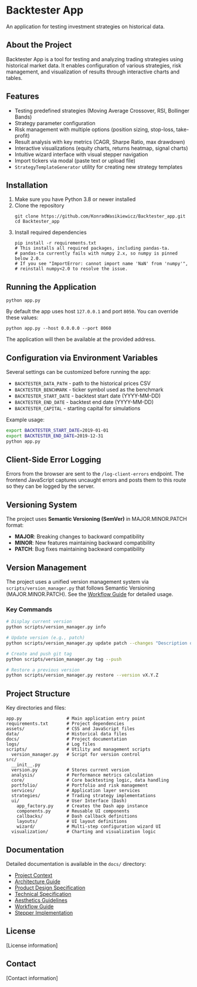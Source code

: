 # Backtester App

An application for testing investment strategies on historical data.

## About the Project

Backtester App is a tool for testing and analyzing trading strategies using historical market data. It enables configuration of various strategies, risk management, and visualization of results through interactive charts and tables.

## Features

- Testing predefined strategies (Moving Average Crossover, RSI, Bollinger Bands)
- Strategy parameter configuration
- Risk management with multiple options (position sizing, stop-loss, take-profit)
- Result analysis with key metrics (CAGR, Sharpe Ratio, max drawdown)
- Interactive visualizations (equity charts, returns heatmap, signal charts)
- Intuitive wizard interface with visual stepper navigation
- Import tickers via modal (paste text or upload file)
- `StrategyTemplateGenerator` utility for creating new strategy templates


## Installation

1. Make sure you have Python 3.8 or newer installed
2. Clone the repository
   ```
   git clone https://github.com/KonradWasikiewicz/Backtester_app.git
   cd Backtester_app
   ```
3. Install required dependencies
   ```
   pip install -r requirements.txt
   # This installs all required packages, including pandas-ta.
   # pandas-ta currently fails with numpy 2.x, so numpy is pinned below 2.0.
   # If you see "ImportError: cannot import name 'NaN' from 'numpy'",
   # reinstall numpy<2.0 to resolve the issue.
   ```

## Running the Application

```
python app.py
```

By default the app uses host `127.0.0.1` and port `8050`. You can override these
values:

```
python app.py --host 0.0.0.0 --port 8060
```
The application will then be available at the provided address.

## Configuration via Environment Variables
Several settings can be customized before running the app:

- `BACKTESTER_DATA_PATH` - path to the historical prices CSV
- `BACKTESTER_BENCHMARK` - ticker symbol used as the benchmark
- `BACKTESTER_START_DATE` - backtest start date (YYYY-MM-DD)
- `BACKTESTER_END_DATE` - backtest end date (YYYY-MM-DD)
- `BACKTESTER_CAPITAL` - starting capital for simulations

Example usage:
```bash
export BACKTESTER_START_DATE=2019-01-01
export BACKTESTER_END_DATE=2019-12-31
python app.py
```

## Client-Side Error Logging

Errors from the browser are sent to the `/log-client-errors` endpoint. The
frontend JavaScript captures uncaught errors and posts them to this route so
they can be logged by the server.

## Versioning System

The project uses **Semantic Versioning (SemVer)** in MAJOR.MINOR.PATCH format:
- **MAJOR**: Breaking changes to backward compatibility
- **MINOR**: New features maintaining backward compatibility
- **PATCH**: Bug fixes maintaining backward compatibility

## Version Management

The project uses a unified version management system via `scripts/version_manager.py` that follows Semantic Versioning (MAJOR.MINOR.PATCH). See the [Workflow Guide](docs/workflow_guide.md) for detailed usage.

### Key Commands

```bash
# Display current version
python scripts/version_manager.py info

# Update version (e.g., patch)
python scripts/version_manager.py update patch --changes "Description of changes"

# Create and push git tag
python scripts/version_manager.py tag --push

# Restore a previous version
python scripts/version_manager.py restore --version vX.Y.Z
```

## Project Structure

Key directories and files:

```
app.py                 # Main application entry point
requirements.txt       # Project dependencies
assets/                # CSS and JavaScript files
data/                  # Historical data files
docs/                  # Project documentation
logs/                  # Log files
scripts/               # Utility and management scripts
  version_manager.py   # Script for version control
src/
  __init__.py
  version.py           # Stores current version
  analysis/            # Performance metrics calculation
  core/                # Core backtesting logic, data handling
  portfolio/           # Portfolio and risk management
  services/            # Application layer services
  strategies/          # Trading strategy implementations
  ui/                  # User Interface (Dash)
    app_factory.py     # Creates the Dash app instance
    components.py      # Reusable UI components
    callbacks/         # Dash callback definitions
    layouts/           # UI layout definitions
    wizard/            # Multi-step configuration wizard UI
  visualization/       # Charting and visualization logic
```

## Documentation

Detailed documentation is available in the `docs/` directory:
- [Project Context](docs/project_context.md)
- [Architecture Guide](docs/technical_specification.md)
- [Product Design Specification](docs/product_design_specification.md)
- [Technical Specification](docs/technical_specification.md)
- [Aesthetics Guidelines](docs/aesthetics_guidelines.md)
- [Workflow Guide](docs/workflow_guide.md)
- [Stepper Implementation](docs/stepper_implementation.md)

## License

[License information]

## Contact

[Contact information]
